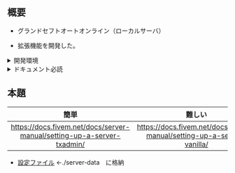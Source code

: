 ## 概要
- グランドセフトオートオンライン（ローカルサーバ）

- 拡張機能を開発した。

<details>

<summary>開発環境</summary>

|エディター|言語|バージョン管理|データベース|
|:---|:---|:---|:---|
|vscode|Lua|gitbash|mysql|

</details>

<details>

<summary>ドキュメント必読</summary>

||Lua-document-version5.3|
|:---:|:---:|
|英語|http://www.lua.org/manual/5.3/|
|日本語|http://milkpot.sakura.ne.jp/lua/lua53_manual_ja.html#contents|

||mysql-document-version8.0|
|:---:|:---:|
|日本語|https://dev.mysql.com/doc/refman/8.0/ja/|

||fiveM-document|
|:---:|:---:|
|英語|https://docs.fivem.net/docs/|

</details>

## 本題
|簡単|難しい|
|:---:|:---:|
|https://docs.fivem.net/docs/server-manual/setting-up-a-server-txadmin/|https://docs.fivem.net/docs/server-manual/setting-up-a-server-vanilla/|

- [設定ファイル](https://github.com/kakusan0/server-data-key/blob/main/server.cfg) ←./server-data　に格納